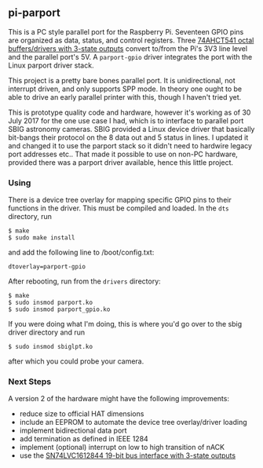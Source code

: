## pi-parport

This is a PC style parallel port for the Raspberry Pi.  Seventeen GPIO pins
are organized as data, status, and control registers.  Three
[74AHCT541 octal buffers/drivers with 3-state outputs](http://www.ti.com/product/SN74AHCT541)
convert to/from the Pi's 3V3 line level and the parallel port's 5V.  A
`parport-gpio` driver integrates the port with the Linux parport driver stack.

This project is a pretty bare bones parallel port.  It is unidirectional,
not interrupt driven, and only supports SPP mode.  In theory one ought to
be able to drive an early parallel printer with this, though I haven't
tried yet.

This is prototype quality code and hardware, however it's working as of
30 July 2017 for the one use case I had, which is to interface to parallel
port SBIG astronomy cameras.  SBIG provided a Linux device driver that
basically bit-bangs their protocol on the 8 data out and 5 status in
lines.  I updated it and changed it to use the parport stack so it didn't
need to hardwire legacy port addresses etc..  That made it possible to use
on non-PC hardware, provided there was a parport driver available, hence
this little project.

### Using

There is a device tree overlay for mapping specific GPIO pins to
their functions in the driver.  This must be compiled and loaded.
In the `dts` directory, run
```
$ make
$ sudo make install
```
and add the following line to /boot/config.txt:
```
dtoverlay=parport-gpio
```
After rebooting, run from the `drivers` directory:
```
$ make
$ sudo insmod parport.ko
$ sudo insmod parport_gpio.ko
```
If you were doing what I'm doing, this is where you'd go over to
the sbig driver directory and run
```
$ sudo insmod sbiglpt.ko
```
after which you could probe your camera.

### Next Steps

A version 2 of the hardware might have the following improvements:
* reduce size to official HAT dimensions
* include an EEPROM to automate the device tree overlay/driver loading
* implement bidirectional data port
* add termination as defined in IEEE 1284
* implement (optional) interrupt on low to high transition of nACK
* use the [SN74LVC1612844 19-bit bus interface with 3-state outputs](http://www.ti.com/product/SN74LVC161284)
